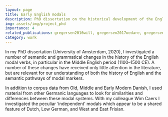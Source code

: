 ```yaml
---
layout: page
title: Early English modals
description: PhD dissertation on the historical development of the English modals
img: assets/img/project_phd
importance: 4
related_publications: gregersen2016will, gregersen2017oedare, gregersen2017larks, caers&gregersen2019modals, gregersen2021maatte, gregersen2020dissertation, gregersen2022sof, gregersen2023regmod
category: work
---
```


In my PhD dissertation (University of Amsterdam, 2020), I investigated a number of semantic and grammatical changes in the history of the English modal verbs, in particular in the Middle English period (1100–1500 CE). A number of these changes have received only little attention in the literature, but are relevant for our understanding of both the history of English and the semantic pathways of modal markers.

In addition to corpus data from Old, Middle and Early Modern Danish, I used material from other Germanic languages to look for similarities and differences between these modal systems. With my colleague Wim Caers I investigated the peculiar ‘independent’ modals which appear to be a shared feature of Dutch, Low German, and West and East Frisian.


